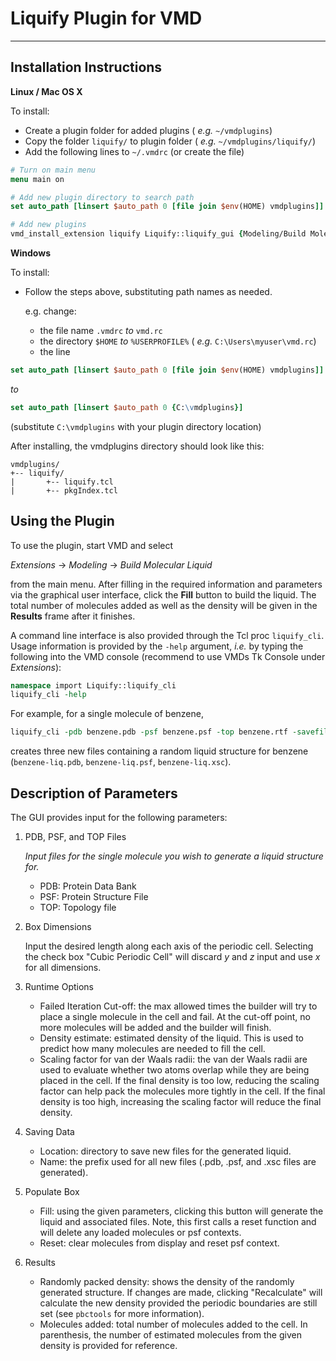 Liquify Plugin for VMD
==============================
---

Installation Instructions
------------------------------

__Linux / Mac OS X__

To install:

- Create a plugin folder for added plugins ( _e.g._ `~/vmdplugins`)
- Copy the folder `liquify/` to plugin folder ( _e.g._ `~/vmdplugins/liquify/`)
- Add the following lines to `~/.vmdrc` (or create the file)

```tcl
# Turn on main menu
menu main on

# Add new plugin directory to search path
set auto_path [linsert $auto_path 0 [file join $env(HOME) vmdplugins]]

# Add new plugins
vmd_install_extension liquify Liquify::liquify_gui {Modeling/Build Molecular Liquid}
```

__Windows__

To install:

- Follow the steps above, substituting path names as needed.

    e.g. change:
    
    - the file name `.vmdrc` _to_ `vmd.rc`
    - the directory `$HOME` _to_ `%USERPROFILE%` ( _e.g._ `C:\Users\myuser\vmd.rc`)
    - the line 

```tcl
set auto_path [linsert $auto_path 0 [file join $env(HOME) vmdplugins]]
```

_to_

```tcl
set auto_path [linsert $auto_path 0 {C:\vmdplugins}]
```

(substitute `C:\vmdplugins` with your plugin directory location)

After installing, the vmdplugins directory should look like this:

```
vmdplugins/
+-- liquify/
|       +-- liquify.tcl
|       +-- pkgIndex.tcl
```

Using the Plugin
------------------

To use the plugin, start VMD and select 

_Extensions_ -> _Modeling_ -> _Build Molecular Liquid_ 

from the main menu.  After filling in the required information and parameters via the graphical user interface, click the __Fill__ button to build the liquid.  The total number of molecules added as well as the density will be given in the __Results__ frame after it finishes.

A command line interface is also provided through the Tcl proc `liquify_cli`. Usage information is provided by the `-help` argument, _i.e._ by typing the following into the VMD console (recommend to use VMDs Tk Console under _Extensions_):
  
```tcl
namespace import Liquify::liquify_cli
liquify_cli -help
```

For example, for a single molecule of benzene,

```tcl
liquify_cli -pdb benzene.pdb -psf benzene.psf -top benzene.rtf -savefile benzene-liq
```

creates three new files containing a random liquid structure for benzene
(`benzene-liq.pdb`, `benzene-liq.psf`, `benzene-liq.xsc`).

Description of Parameters
-------------------------

The GUI provides input for the following parameters:

1. PDB, PSF, and TOP Files
    
    _Input files for the single molecule you wish to generate a liquid structure for._
    - PDB: Protein Data Bank 
    - PSF: Protein Structure File
	- TOP: Topology file

2. Box Dimensions

    Input the desired length along each axis of the periodic cell. Selecting the check box "Cubic Periodic Cell" will discard _y_ and _z_ input and use _x_ for all dimensions.

3. Runtime Options
    - Failed Iteration Cut-off: the max allowed times the builder will try to place a single molecule in the cell and fail. At the cut-off point, no more molecules will be added and the builder will finish. 
    - Density estimate: estimated density of the liquid. This is used to predict how many molecules are needed to fill the cell.
    - Scaling factor for van der Waals radii: the van der Waals radii are used to evaluate whether two atoms overlap while they are being placed in the cell.  If the final density is too low, reducing the scaling factor can help pack the molecules more tightly in the cell. If the final density is too high, increasing the scaling factor will reduce the final density.

4. Saving Data
    - Location: directory to save new files for the generated liquid.
    - Name: the prefix used for all new files (.pdb, .psf, and .xsc files are generated).

5. Populate Box
    - Fill: using the given parameters, clicking this button will generate the liquid and associated files.  Note, this first calls a reset function and will delete any loaded molecules or psf contexts.
    - Reset: clear molecules from display and reset psf context.

6. Results
    - Randomly packed density: shows the density of the randomly generated structure. If changes are made, clicking "Recalculate" will calculate the new density provided the periodic boundaries are still set (see `pbctools` for more information).
    - Molecules added: total number of molecules added to the cell. In parenthesis, the number of estimated molecules from the given density is provided for reference.
